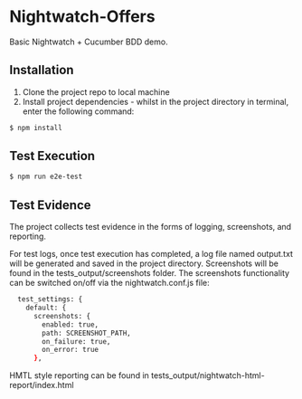 # Nightwatch-Offers

Basic Nightwatch + Cucumber BDD demo.

## Installation
1. Clone the project repo to local machine
2. Install project dependencies - whilst in the project directory in terminal, enter the following command:

```bash
$ npm install
```

## Test Execution

```bash
$ npm run e2e-test
```

## Test Evidence
The project collects test evidence in the forms of logging, screenshots, and reporting.

For test logs, once test execution has completed, a log file named output.txt will be generated and saved in the project directory.
Screenshots will be found in the tests_output/screenshots folder. The screenshots functionality can be switched on/off via the nightwatch.conf.js file:

```bash
  test_settings: {
    default: {
      screenshots: {
        enabled: true,
        path: SCREENSHOT_PATH,
        on_failure: true,
        on_error: true
      },
```
HMTL style reporting can be found in tests_output/nightwatch-html-report/index.html
